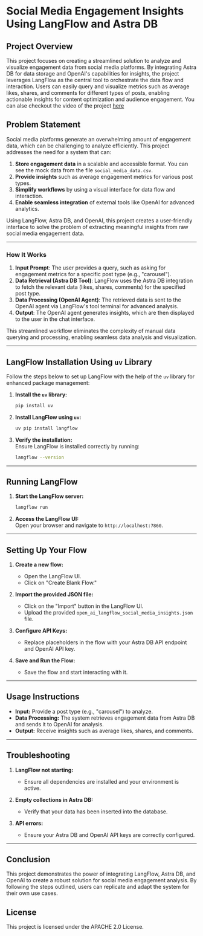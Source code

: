 # Social Media Engagement Insights Using LangFlow and Astra DB

## Project Overview
This project focuses on creating a streamlined solution to analyze and visualize engagement data from social media platforms. By integrating Astra DB for data storage and OpenAI's capabilities for insights, the project leverages LangFlow as the central tool to orchestrate the data flow and interaction. Users can easily query and visualize metrics such as average likes, shares, and comments for different types of posts, enabling actionable insights for content optimization and audience engagement.
You can alse checkout the video of the project [here](https://youtu.be/BONf_0d16PI?si=H7NJSWcvPfEst03v)

## Problem Statement
Social media platforms generate an overwhelming amount of engagement data, which can be challenging to analyze efficiently. This project addresses the need for a system that can:

1. **Store engagement data** in a scalable and accessible format. You can see the mock data from the file `social_media_data.csv`.
2. **Provide insights** such as average engagement metrics for various post types.
3. **Simplify workflows** by using a visual interface for data flow and interaction.
4. **Enable seamless integration** of external tools like OpenAI for advanced analytics.

Using LangFlow, Astra DB, and OpenAI, this project creates a user-friendly interface to solve the problem of extracting meaningful insights from raw social media engagement data.

---
### How It Works
1. **Input Prompt**: The user provides a query, such as asking for engagement metrics for a specific post type (e.g., "carousel").
2. **Data Retrieval (Astra DB Tool)**: LangFlow uses the Astra DB integration to fetch the relevant data (likes, shares, comments) for the specified post type.
3. **Data Processing (OpenAI Agent)**: The retrieved data is sent to the OpenAI agent via LangFlow's tool terminal for advanced analysis.
4. **Output**: The OpenAI agent generates insights, which are then displayed to the user in the chat interface.

This streamlined workflow eliminates the complexity of manual data querying and processing, enabling seamless data analysis and visualization.


---

## LangFlow Installation Using `uv` Library

Follow the steps below to set up LangFlow with the help of the `uv` library for enhanced package management:

1. **Install the `uv` library:**  
   ```bash
   pip install uv
   ```

2. **Install LangFlow using `uv`:**  
   ```bash
   uv pip install langflow
   ```

3. **Verify the installation:**  
   Ensure LangFlow is installed correctly by running:  
   ```bash
   langflow --version
   ```

---

## Running LangFlow

1. **Start the LangFlow server:**  
   ```bash
   langflow run
   ```

2. **Access the LangFlow UI:**  
   Open your browser and navigate to `http://localhost:7860`.

---

## Setting Up Your Flow

1. **Create a new flow:**
   - Open the LangFlow UI.
   - Click on "Create Blank Flow."

2. **Import the provided JSON file:**
   - Click on the "Import" button in the LangFlow UI.
   - Upload the provided `open_ai_langflow_social_media_insights.json` file.

3. **Configure API Keys:**
   - Replace placeholders in the flow with your Astra DB API endpoint and OpenAI API key.

4. **Save and Run the Flow:**
   - Save the flow and start interacting with it.

---

## Usage Instructions

- **Input:** Provide a post type (e.g., "carousel") to analyze.
- **Data Processing:** The system retrieves engagement data from Astra DB and sends it to OpenAI for analysis.
- **Output:** Receive insights such as average likes, shares, and comments.

---

## Troubleshooting

1. **LangFlow not starting:**
   - Ensure all dependencies are installed and your environment is active.

2. **Empty collections in Astra DB:**
   - Verify that your data has been inserted into the database.

3. **API errors:**
   - Ensure your Astra DB and OpenAI API keys are correctly configured.

---

## Conclusion
This project demonstrates the power of integrating LangFlow, Astra DB, and OpenAI to create a robust solution for social media engagement analysis. By following the steps outlined, users can replicate and adapt the system for their own use cases.


## License
This project is licensed under the APACHE 2.0 License.

